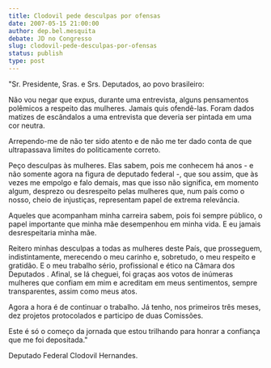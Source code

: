 ```yaml
---
title: Clodovil pede desculpas por ofensas
date: 2007-05-15 21:00:00
author: dep.bel.mesquita
debate: JD no Congresso
slug: clodovil-pede-desculpas-por-ofensas
status: publish 
type: post
---
```


  

"Sr. Presidente, Sras. e Srs. Deputados, ao povo brasileiro:   

Não vou negar que expus, durante uma entrevista, alguns pensamentos polêmicos a respeito das mulheres. Jamais quis ofendê-las. Foram dados matizes de escândalos a uma entrevista que deveria ser pintada em uma cor neutra.  

  

Arrependo-me de não ter sido atento e de não me ter dado conta de que ultrapassava limites do politicamente correto.   

Peço desculpas às mulheres. Elas sabem, pois me conhecem há anos - e não somente agora na figura de deputado federal -, que sou assim, que às vezes me empolgo e falo demais, mas que isso não significa, em momento algum, desprezo ou desrespeito pelas mulheres que, num país como o nosso, cheio de injustiças, representam papel de extrema relevância.   

  

Aqueles que acompanham minha carreira sabem, pois foi sempre público, o papel importante que minha mãe desempenhou em minha vida. E eu jamais desrespeitaria minha mãe.   

  

Reitero minhas desculpas a todas as mulheres deste País, que prosseguem, indistintamente, merecendo o meu carinho e, sobretudo, o meu respeito e gratidão. E o meu trabalho sério, profissional e ético na Câmara dos Deputados . Afinal, se lá cheguei, foi graças aos votos de inúmeras mulheres que confiam em mim e acreditam em meus sentimentos, sempre transparentes, assim como meus atos.   

  

Agora a hora é de continuar o trabalho. Já tenho, nos primeiros três meses, dez projetos protocolados e participo de duas Comissões.   

  

Este é só o começo da jornada que estou trilhando para honrar a confiança que me foi depositada."  

  

Deputado Federal Clodovil Hernandes.
